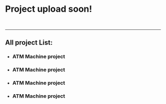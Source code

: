 <h1>Project upload soon!</h1>
<br>
<hr>
<h2>All project List: </h2>
<ul>
  <li><h3>ATM Machine project </h3></li>
  <li><h3>ATM Machine project </h3></li>
  <li><h3>ATM Machine project </h3></li>
  <li><h3>ATM Machine project </h3></li>
  
</ul>



